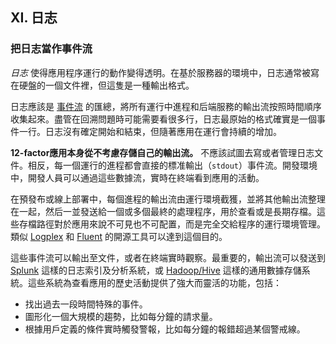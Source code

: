 ## XI. 日志
### 把日志當作事件流

*日志* 使得應用程序運行的動作變得透明。在基於服務器的環境中，日志通常被寫在硬盤的一個文件裡，但這隻是一種輸出格式。

日志應該是 [事件流](http://adam.heroku.com/past/2011/4/1/logs_are_streams_not_files/) 的匯總，將所有運行中進程和后端服務的輸出流按照時間順序收集起來。盡管在回溯問題時可能需要看很多行，日志最原始的格式確實是一個事件一行。日志沒有確定開始和結束，但隨著應用在運行會持續的增加。

**12-factor應用本身從不考慮存儲自己的輸出流。** 不應該試圖去寫或者管理日志文件。相反，每一個運行的進程都會直接的標准輸出（`stdout`）事件流。開發環境中，開發人員可以通過這些數據流，實時在終端看到應用的活動。

在預發布或線上部署中，每個進程的輸出流由運行環境截獲，並將其他輸出流整理在一起，然后一並發送給一個或多個最終的處理程序，用於查看或是長期存檔。這些存檔路徑對於應用來說不可見也不可配置，而是完全交給程序的運行環境管理。類似 [Logplex](https://github.com/heroku/logplex) 和 [Fluent](https://github.com/fluent/fluentd) 的開源工具可以達到這個目的。

這些事件流可以輸出至文件，或者在終端實時觀察。最重要的，輸出流可以發送到 [Splunk](http://www.splunk.com/) 這樣的日志索引及分析系統，或 [Hadoop/Hive](http://hive.apache.org/) 這樣的通用數據存儲系統。這些系統為查看應用的歷史活動提供了強大而靈活的功能，包括：

* 找出過去一段時間特殊的事件。
* 圖形化一個大規模的趨勢，比如每分鐘的請求量。
* 根據用戶定義的條件實時觸發警報，比如每分鐘的報錯超過某個警戒線。
